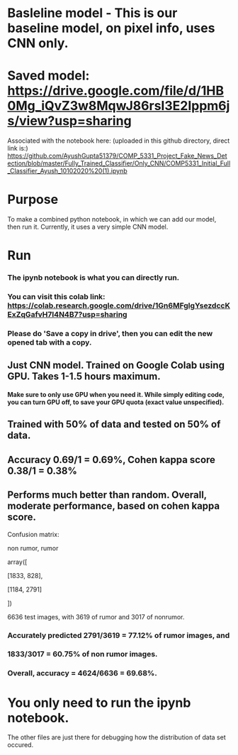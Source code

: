 # Basleline model - This is our baseline model, on pixel info, uses CNN only.

# Saved model: https://drive.google.com/file/d/1HB0Mg_iQvZ3w8MqwJ86rsI3E2Ippm6js/view?usp=sharing

Associated with the notebook here: (uploaded in this github directory, direct link is:) https://github.com/AyushGupta51379/COMP_5331_Project_Fake_News_Detection/blob/master/Fully_Trained_Classifier/Only_CNN/COMP5331_Initial_Full_Classifier_Ayush_10102020%20(1).ipynb

# Purpose

To make a combined python notebook, in which we can add our model, then run it.
Currently, it uses a very simple CNN model.

# Run

### The ipynb notebook is what you can directly run.

### You can visit this colab link: https://colab.research.google.com/drive/1Gn6MFglgYsezdccKExZqGafvH7I4N4B7?usp=sharing

### Please do 'Save a copy in drive', then you can edit the new opened tab with a copy.

## Just CNN model. Trained on Google Colab using GPU. Takes 1-1.5 hours maximum.
#### Make sure to only use GPU when you need it. While simply editing code, you can turn GPU off, to save your GPU quota (exact value unspecified).

## Trained with 50% of data and tested on 50% of data.

## Accuracy 0.69/1 = 0.69%, Cohen kappa score 0.38/1 = 0.38%

## Performs much better than random. Overall, moderate performance, based on cohen kappa score. 

Confusion matrix:

non rumor, rumor

array([

[1833,  828],

[1184, 2791]
       
])

6636 test images, with 3619 of rumor and 3017 of nonrumor.

### Accurately predicted  2791/3619 = 77.12% of rumor images, and 

### 1833/3017 = 60.75% of non rumor images.

### Overall, accuracy = 4624/6636 = 69.68%.

# You only need to run the ipynb notebook.

The other files are just there for debugging how the distribution of data set occured.
